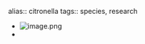alias:: citronella
tags:: species, research

- ![image.png](https://peach-geographical-bat-397.mypinata.cloud/ipfs/QmSX7QYAivFhuSeXLcVAwSjGXuh2W5DoBeW4ouugEapoYP)
-